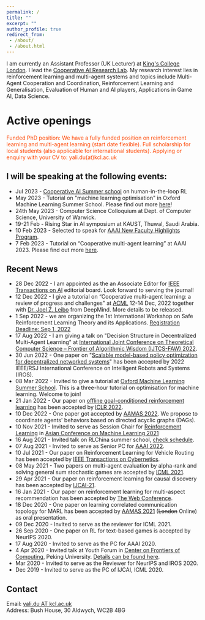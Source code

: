 ```yaml
---
permalink: /
title: ""
excerpt: ""
author_profile: true
redirect_from:
 - /about/
 - /about.html
---
```



I am currently an Assistant Professor (UK Lecturer) at [King's College London](https://www.kcl.ac.uk/).
I lead the [Cooperative AI Research Lab](https://coopailab.github.io/).
My research interest lies in  reinforcement learning and multi-agent systems and topics include Multi-Agent Cooperation and Coordination, Reinforcement Learning and Generalisation, Evaluation of Human and AI players, Applications in Game AI, Data Science.

# Active openings
<span style="color:orangered">
Funded PhD position: We have a fully funded position on reinforcement learning and multi-agent learning (start date flexible). Full scholarship for local students (also applicable for international students). Applying or enquiry with your CV to: yali.du(at)kcl.ac.uk
</span>


## I will be speaking at the following events:
* Jul 2023 - [Cooperative AI Summer school](https://www.cooperativeai.com/summer-school/2023) on human-in-the-loop RL
* May 2023 - Tutorial on "machine learning optimisation" in Oxford Machine Learning Summer School. Please find out more [here](https://www.oxfordml.school/)!
* 24th May 2023 - Computer Science Colloquium at  Dept. of Computer Science, University of Warwick.
* 19-21 Feb - Rising Star in AI symposium at KAUST, Thuwal, Saudi Arabia.
* 10 Feb 2023 - Selected to speak for [AAAI New Faculty Highlights Program](https://aaai.org/Conferences/AAAI-23/new-faculty-highlights-cfp/).
* 7 Feb 2023 -  Tutorial on “Cooperative multi-agent learning” at AAAI 2023. Please find out more [here](https://sites.google.com/view/multi-agent-tutorial/home). 

## Recent News

* 28 Dec 2022 - I am appointed as the an Associate Editor for [IEEE Transactions on AI](https://cis.ieee.org/publications/ieee-transactions-on-artificial-intelligence) editorial board. Look forward to serving the journal! 
* 12 Dec 2022 - I give a tutorial on “Cooperative multi-agent learning: a review of progress and challenges" at [ACML](https://www.acml-conf.org/2022/cfp.html) 12-14 Dec, 2022 together with [Dr. Joel Z. Leibo](http://www.jzleibo.com/) from DeepMind. More details to be released.
* 1 Sep 2022 - we are organizing the 1st International Workshop on Safe Reinforcement
Learning Theory and its Applications. [Registration Deadline: Sep 1, 2022](http://saferl.online/2022/)
* 17 Aug 2022 - I am giving a talk on "Decision Structure in Decentralized Multi-Agent Learning" at [International Joint Conference on Theoretical Computer Science – Frontier of Algorithmic Wisdom (IJTCS-FAW) 2022](https://conference.cs.cityu.edu.hk/ijtcs2022/).
* 30 Jun 2022 - One paper on "[Scalable model-based policy optimization for decentralized networked systems](https://github.com/PKU-MARL/Model-Based-MARL)" has been accepted by  2022 IEEE/RSJ International Conference on Intelligent Robots and Systems (IROS).
* 08 Mar 2022 - Invited to give a tutorial at [Oxford Machine Learning Summer School](https://www.oxfordml.school/). This is a three-hour tutorial on optimisation for machine learning. Welcome to join!
* 21 Jan 2022 - Our paper on [offline goal-conditioned reinforcement learning](https://openreview.net/pdf?id=KJztlfGPdwW) has been accepted by [ICLR 2022](https://openreview.net/pdf?id=KJztlfGPdwW).
* 10 Dec 2022 - One paper got accepted by [AAMAS 2022](https://arxiv.org/abs/2201.06257). We propose to coordinate agents' behaviors based on directed acyclic graphs (DAGs).   
* 10 Nov 2021 - Invited to serve as Session Chair for [Reinforcement Learning](http://acml-conf.org/2021/conference/parallel-sessions/4b/) in  [Asian Conference on Machine Learning 2021](http://acml-conf.org/2021/)
* 16 Aug 2021 - Invited talk on RLChina summer school, [check schedule](https://mp.weixin.qq.com/s/Paru8_A2dxavNbO8v7OOFQ).
* 07 Aug 2021 - Invited to serve as Senior PC for [AAAI 2022]().
* 10 Jul 2021 - Our paper on Reinforcement Learning for Vehicle Routing has been accepted by [IEEE Transactions on Cybernetics](https://ieeexplore.ieee.org/abstract/document/9478307).
* 08 May 2021 - Two papers on multi-agent evaluation by alpha-rank and solving general sum stochastic games are accepted by [ICML 2021]().
* 29 Apr 2021 - Our paper on reinforcement learning for causal discovery has been accepted by [IJCAI-21](https://ijcai-21.org).
* 16 Jan 2021 - Our paper on reinforcement learning for multi-aspect recommendation has been accepted by [The Web Conference](https://www2021.thewebconf.org/).
* 18 Dec 2020 - One paper on learning correlated communication topology for MARL has been accepted by [AAMAS 2021](https://aamas2021.soton.ac.uk/) (~~London~~ Online) as oral presentation.
* 09 Dec 2020 - Invited to serve as the reviewer for ICML 2021.
* 26 Sep 2020 - One paper on RL for text-based games is accepted by NeurIPS 2020.
* 17 Aug 2020 - Invited to serve as the PC for AAAI 2020.
* 4 Apr 2020 - Invited talk at Youth Forum in [Center on Frontiers of Computing](https://cfcs.pku.edu.cn/english/), Peking University.
 [Details can be found here](https://cfcs.pku.edu.cn/announcement/invited_talks/236653.htm).
* Mar 2020 - Invited to serve as the Reviewer for NeurIPS and IROS 2020.
* Dec 2019 - Invited to serve as the PC of IJCAI, ICML 2020.

## Contact
Email:  [yali.du AT kcl.ac.uk](mailto:yali.du@kcl.ac.uk)  <br>
Address: Bush House, 30 Aldwych, WC2B 4BG


<!--


[Newton International Fellowships](https://royalsociety.org/grants-schemes-awards/grants/newton-international/)
 is available for application now! The fellowship lasts for three years.
Feel free to contact me if you are interested! 
The application deadline is March 28th, 2023. 
More details can be  found [here](https://royalsociety.org/grants-schemes-awards/grants/newton-international/)


<span style="color:orangered">
KC Wong PostDoc Fellowship available here at King's College London with a duration of one year. 
Feel free to contact me if you are interested! 
The application deadline is February 10th, 2023. 
Details to application is found [here](https://docs.google.com/document/d/1Z5-Ru52ajWuWtwDfBrDxJPGMcyUHHbMMfr7-59hSjr4/edit?usp=sharing)
</span>



, hosted by [Prof. Long Tran-Thanh
](https://warwick.ac.uk/fac/sci/dcs/people/long_tran-thanh/) and [Prof. Yu Guan](https://warwick.ac.uk/fac/sci/dcs/people/yu_guan/)



* I am actively looking for [PhD students](opening.md) and [postdocs](opening.md) to work with me. Check [Openings](opening.md) for funding opportunities and topics of interest. Please drop me an email with your CV and interest.
* I am happy to host undergraduate / graduate visitors and supervise summer research projects. Please drop me an email with your CV and interest.


<span style="color:red">

* I am looking for PhD starting from Fall 2023. Funding available! Check the project information here: [STAI CDT](https://safeandtrustedai.org/project/safe-reinforcement-learning-from-human-feedback/)
 
* PostDoc position 
</span>


* 23 Nov 2022 - Welcome [Dr. Tingting Yuan](https://sites.google.com/view/tyuan) from University of Göttingen, Germany to visit our group. Her visit is supported by Alexander von Humboldt Foundation	 

machine learning and reinforcement learning, especially in the topics of multi-agent learning, policy evaluation, social agents, and applications to Game AI and data science.

# Prior to joining King's, I was a postdoc researcher at Centre for AI, [University College London](https://www.ucl.ac.uk/ai-centre/).

Email:  [yali.dux AT gmail.com](mailto:yali.dux@gmail.com)  <br>

* For [Master's]() and [undergrad’s project]() at [King’s](), please contact me before putting me forward as the supervisor.

<span style="color:red">
Oxford Machine Learning Summer School is looking for attendants. Apply [here](https://www.oxfordml.school/).
</span>

* I am happy to host (remote) undergraduate / graduate visitors. Please feel free to send me an email with your CV.

## Contact
Email:  [yali.dux(at)gmail.com](mailto:yali.dux@gmail.com)  <br>
Address: Bush House, 30 Aldwych, WC2B 4BG

Email: [yali.dux@gmail.com](mailto:yali.dux@gmail.com)
Email: [yali.du86@gmail.com](mailto:yali.du86@gmail.com)

* 7 Apr 2020 - Invited talk at [Department of Computer Science](http://www.bris.ac.uk/engineering/departments/computerscience/), University of Bristol
She is also fortunate to have worked with [Prof. Tong Zhang](http://tongzhang-ml.org/), [Dr. Lei Han](https://leihan.org/) and [Dr. Ji Liu](http://jiliu-ml.org/).  




## Preprints
* [Signal Instructed Coordination in Cooperative Multi-agent Reinforcement Learning]() <br>
Liheng Chen, Hongyi Guo, **Yali Du**, Fei Fang, Haifeng Zhang, Yaoming Zhu, Ming Zhou, Weinan Zhang, Qing Wang, Yong Yu<br>
<i> arXiv:1909.04224, 2019 </i> <br>
[PDF](https://arxiv.org/abs/1909.04224)


Hiring PhDs:
<p align="center">
 <img src="https://yalidu.github.io/images/ydu.png?raw=true" alt="Photo" style="width: 450px;"/>
</p>

Multiple positions are available now in our group: PhD/M.S./Visiting Students.
We also support students/visitors with scholarships and grants, such as [CSC](https://www.kcl.ac.uk/study/funding/kings-china-scholarship-council-phd-scholarship-programme-k-csc).

I am currently a Lecturer (Assistant Professor) in Artificial Intelligence at [King's College London](https://www.kcl.ac.uk/).

machine learning/
multi-agent cooperation/coordination, policy generalization/evaluation, social aspects of learning agents (e.g. explainability, ethics, fairness),and industrial applications.
# About Me

-->


